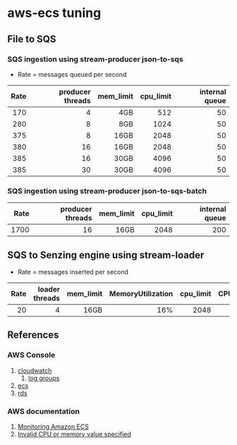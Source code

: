 # aws-ecs tuning


## File to SQS

### SQS ingestion using stream-producer json-to-sqs

- Rate = messages queued per second

| Rate | producer threads | mem_limit | cpu_limit | internal queue |
|-----:|-----------------:|----------:|----------:|---------------:|
|  170 |                4 |       4GB |       512 |             50 |
|  280 |                8 |       8GB |      1024 |             50 |
|  375 |                8 |      16GB |      2048 |             50 |
|  380 |               16 |      16GB |      2048 |             50 |
|  385 |               16 |      30GB |      4096 |             50 |
|  385 |               30 |      30GB |      4096 |             50 |


### SQS ingestion using stream-producer json-to-sqs-batch

| Rate | producer threads | mem_limit | cpu_limit | internal queue |
|-----:|-----------------:|----------:|----------:|---------------:|
| 1700 |               16 |      16GB |      2048 |            200 |

## SQS to Senzing engine using stream-loader

- Rate = messages inserted per second

| Rate | loader threads | mem_limit | MemoryUtilization | cpu_limit | CPUUtilization | DB capacity | DB CPU |
|-----:|---------------:|----------:|------------------:|----------:|---------------:|------------:|-------:|
|   20 |              4 |      16GB |               16% |      2048 |            23% |           8 |    25% |

## References

### AWS Console

1. [cloudwatch](https://console.aws.amazon.com/cloudwatch/home)
    1. [log groups](https://console.aws.amazon.com/cloudwatch/home?#logsV2:log-groups)
1. [ecs](https://console.aws.amazon.com/ecs/home)
1. [rds](https://console.aws.amazon.com/rds/home?#databases:)

### AWS documentation

1. [Monitoring Amazon ECS](https://docs.aws.amazon.com/AmazonECS/latest/developerguide/ecs_monitoring.html)
1. [Invalid CPU or memory value specified](https://docs.aws.amazon.com/AmazonECS/latest/developerguide/task-cpu-memory-error.html)
